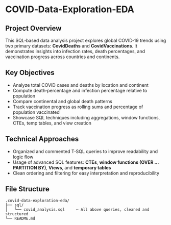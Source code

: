 # COVID‑Data‑Exploration‑EDA

## Project Overview
This SQL‑based data analysis project explores global COVID‑19 trends using two primary datasets: **CovidDeaths** and **CovidVaccinations**. It demonstrates insights into infection rates, death percentages, and vaccination progress across countries and continents.

## Key Objectives
- Analyze total COVID cases and deaths by location and continent  
- Compute death‑percentage and infection percentage relative to population  
- Compare continental and global death patterns  
- Track vaccination progress as rolling sums and percentage of population vaccinated  
- Showcase SQL techniques including aggregations, window functions, CTEs, temp tables, and view creation

## Technical Approaches
- Organized and commented T‑SQL queries to improve readability and logic flow  
- Usage of advanced SQL features: **CTEs**, **window functions (OVER … PARTITION BY)**, **Views**, and **temporary tables**  
- Clean ordering and filtering for easy interpretation and reproducibility

## File Structure

```text
.covid‑data‑exploration‑eda/
├── sql/
│   └── covid_analysis.sql     ← All above queries, cleaned and structured
└── README.md
